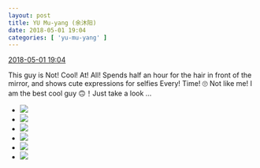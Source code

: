 ```yaml
---
layout: post
title: YU Mu-yang (余沐阳)
date: 2018-05-01 19:04
categories: [ 'yu-mu-yang' ]
---
```


<div class="weibo-info">
  <a href="https://weibo.com/6505651747/GeF2ggbHf">2018-05-01 19:04</a>
</div>

This guy is Not! Cool! At! All! Spends half an hour for the hair in front of the mirror, and shows cute expressions for selfies Every! Time! 🙄 Not like me! I am the best cool guy 🙃！Just take a look …

<!-- more -->

<ul class="weibo-pic-list-2">
  <li class="weibo-pic">
    <a href="//wx3.sinaimg.cn/mw690/0076h3cTgy1fqvz8ufo2lj30u01cuqv5.jpg"><img src="//wx3.sinaimg.cn/thumb150/0076h3cTgy1fqvz8ufo2lj30u01cuqv5.jpg"/></a>
  </li>
  <li class="weibo-pic">
    <a href="//wx1.sinaimg.cn/mw690/0076h3cTgy1fqvz8r93fpj30u01chqv5.jpg"><img src="//wx1.sinaimg.cn/thumb150/0076h3cTgy1fqvz8r93fpj30u01chqv5.jpg"/></a>
  </li>
  <li class="weibo-pic">
    <a href="//wx4.sinaimg.cn/mw690/0076h3cTgy1fqvz8f48o4j32cz1i6e86.jpg"><img src="//wx4.sinaimg.cn/thumb150/0076h3cTgy1fqvz8f48o4j32cz1i6e86.jpg"/></a>
  </li>
  <li class="weibo-pic">
    <a href="//wx2.sinaimg.cn/mw690/0076h3cTgy1fqvz8hz3xaj31ry22y7wm.jpg"><img src="//wx2.sinaimg.cn/thumb150/0076h3cTgy1fqvz8hz3xaj31ry22y7wm.jpg"/></a>
  </li>
  <li class="weibo-pic">
    <a href="//wx1.sinaimg.cn/mw690/0076h3cTgy1fqvz8m63mij31s723kx6u.jpg"><img src="//wx1.sinaimg.cn/thumb150/0076h3cTgy1fqvz8m63mij31s723kx6u.jpg"/></a>
  </li>
  <li class="weibo-pic">
    <a href="//wx2.sinaimg.cn/mw690/0076h3cTgy1fqw1mv3rhkj31sg23whdy.jpg"><img src="//wx2.sinaimg.cn/thumb150/0076h3cTgy1fqw1mv3rhkj31sg23whdy.jpg"/></a>
  </li>
</ul>
